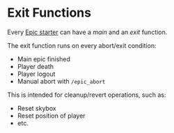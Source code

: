 
# Exit Functions

Every [Epic starter](./blocks/epic.md) can have a *main* and an *exit* function.

The exit function runs on every abort/exit condition:

* Main epic finished
* Player death
* Player logout
* Manual abort with `/epic_abort`

This is intended for cleanup/revert operations, such as:

* Reset skybox
* Reset position of player
* etc.
